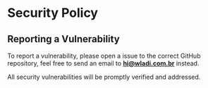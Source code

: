 # Security Policy

## Reporting a Vulnerability

To report a vulnerability, please open a issue to the correct GitHub repository, feel free to send an email to **hi@wladi.com.br** instead.

All security vulnerabilities will be promptly verified and addressed. 
